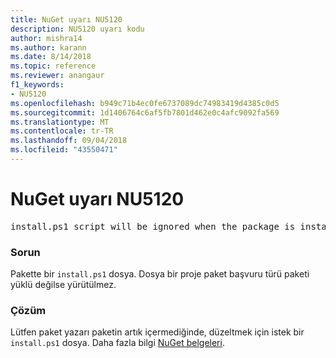 ```yaml
---
title: NuGet uyarı NU5120
description: NU5120 uyarı kodu
author: mishra14
ms.author: karann
ms.date: 8/14/2018
ms.topic: reference
ms.reviewer: anangaur
f1_keywords:
- NU5120
ms.openlocfilehash: b949c71b4ec0fe6737089dc74983419d4385c0d5
ms.sourcegitcommit: 1d1406764c6af5fb7801d462e0c4afc9092fa569
ms.translationtype: MT
ms.contentlocale: tr-TR
ms.lasthandoff: 09/04/2018
ms.locfileid: "43550471"
---
```

# <a name="nuget-warning-nu5120"></a>NuGet uyarı NU5120
<pre>install.ps1 script will be ignored when the package is installed after the migration.</pre>

### <a name="issue"></a>Sorun

Pakette bir `install.ps1` dosya. Dosya bir proje paket başvuru türü paketi yüklü değilse yürütülmez.


### <a name="solution"></a>Çözüm

Lütfen paket yazarı paketin artık içermediğinde, düzeltmek için istek bir `install.ps1` dosya. Daha fazla bilgi [NuGet belgeleri](https://docs.microsoft.com/en-us/nuget/reference/migrate-packages-config-to-package-reference).


